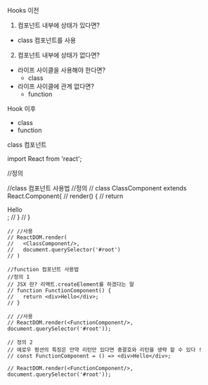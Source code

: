 

Hooks 이전 

 1. 컴포넌트 내부에 상태가 있다면?
  - class 컴포넌트를 사용
 2. 컴포넌트 내부에 상태가 없다면?
  - 라이프 사이클을 사용해야 한다면?
    - class
  - 라이프 사이클에 관계 없다면?
    - function 

Hook 이후 
 - class
 - function

 class 컴포넌트 

 import React from 'react';

 //정의

 <!-- class ClassComponent extends React.Component {
    render() {
      retrun (<div>Hello</div>)
    }
 }
// 사용
<ClassComponent/> -->
<!-- 
function 컴포넌트 

import React from 'react';

//정의 1
function FunctionComponent() {
  return <div>Hello</div>
}

//정의 2
const FunctionComponent = () => <div>Hello</div>;

//사용
<FunctionComponent/> -->

 //class 컴포넌트 사용법
    //정의
    // class ClassComponent extends React.Component{
    //   render() {
    //     return <div>Hello</div>;
    //   }
    // }

    // //사용 
    // ReactDOM.render(
    //   <ClassComponent/>,
    //   document.querySelector('#root')
    // )

    //function 컴포넌트 사용법
    //정의 1
    // JSX 란? 리액트.createElement를 하겠다는 말 
    // function FunctionComponent() {
    //   return <div>Hello</div>;
    // }
    
    // //사용
    // ReactDOM.render(<FunctionComponent/>, document.querySelector('#root'));

    // 정의 2
    // 에로우 펑션의 특징은 만약 리턴만 있다면 중괄호와 리턴을 생략 할 수 있다 !
    // const FunctionComponent = () => <div>Hello</div>;

    // ReactDOM.render(<FunctionComponent/>, document.querySelector('#root'));
    